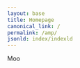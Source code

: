 ```yaml
---
layout: base
title: Homepage
canonical_link: /
permalink: /amp/
jsonld: index/indexld
---
```


<main>
    <div class="fixed-container">
        <amp-video class="contain" layout="fill" autoplay="autoplay" loop="loop" src="{{ base_url }}/assets/vid/lux-health-best-in-person-home-physical-exam.mp4?alt=media&v=1" poster="{{ base_url }}/assets/img/lux-health-best-in-person-home-physical-exam.png">
            <div fallback>
                <p>Moo</p>
                <!-- <amp-img alt="Lux Health Technology" src="{{ base_url }}/assets/vid/lux-health-best-in-person-home-physical-exam.mp4?alt=media&v=1"></amp-img> -->
            </div>
        </amp-video>
    </div>
</main>